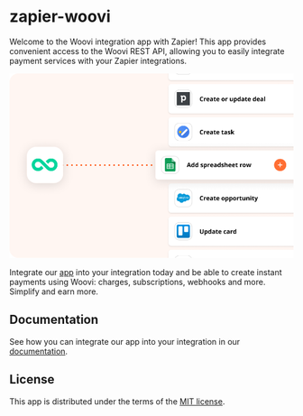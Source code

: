 # zapier-woovi

Welcome to the Woovi integration app with Zapier! This app provides convenient access to the Woovi REST API, allowing you to easily integrate payment services with your Zapier integrations.

<p align="center">
  <img src="art.png" alt="Integrating Woovi with many apps" width="700">
</p>

Integrate our [app](https://zapier.com/apps/woovi/integrations) into your integration today and be able to create instant payments using Woovi: charges, subscriptions, webhooks and more. Simplify and earn more.

## Documentation

See how you can integrate our app into your integration in our [documentation](https://developers.woovi.com/docs/integrations/zapier-with-woovi).

## License

This app is distributed under the terms of the [MIT license](LICENSE).